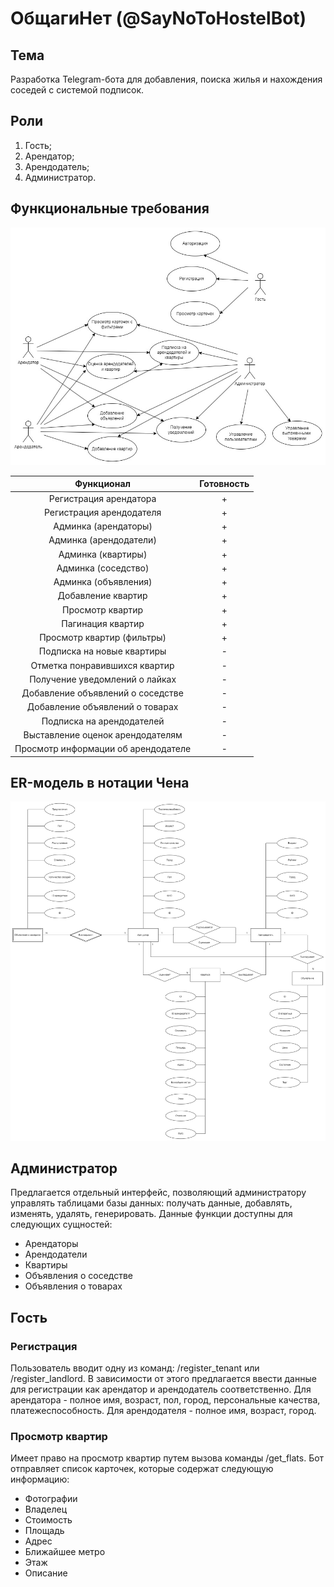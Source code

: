 # ОбщагиНет (@SayNoToHostelBot)

## Тема
Разработка Telegram-бота для добавления, поиска жилья и нахождения соседей с системой подписок.

## Роли
1) Гость;
2) Арендатор;
3) Арендодатель;
4) Администратор.

## Функциональные требования

![use_case](./doc/diagram/inc/use_case.jpg)

|                      Функционал                      |Готовность|
|:----------------------------------------------------:|:--------:|
|Регистрация арендатора                                |    +     |
|Регистрация арендодателя                              |    +     |
|Админка (арендаторы)                                  |    +     |
|Админка (арендодатели)                                |    +     |
|Админка (квартиры)                                    |    +     |
|Админка (соседство)                                   |    +     |
|Админка (объявления)                                  |    +     |
|Добавление квартир                                    |    +     |
|Просмотр квартир                                      |    +     |
|Пагинация квартир                                     |    +     |
|Просмотр квартир (фильтры)                            |    +     |
|Подписка на новые квартиры                            |    -     |
|Отметка понравившихся квартир                         |    -     |
|Получение уведомлений о лайках                        |    -     |
|Добавление объявлений о соседстве                     |    -     |
|Добавление объявлений о товарах                       |    -     |
|Подписка на арендодателей                             |    -     |
|Выставление оценок арендодателям                      |    -     |
|Просмотр информации об арендодателе                   |    -     |

## ER-модель в нотации Чена

![er_model](./doc/diagram/inc/er_model.jpg)

## Администратор
Предлагается отдельный интерфейс, позволяющий администратору управлять таблицами базы данных: получать данные, добавлять, изменять, удалять, генерировать. Данные функции доступны для следующих сущностей:
- Арендаторы
- Арендодатели
- Квартиры
- Объявления о соседстве
- Объявления о товарах

## Гость
### Регистрация
Пользователь вводит одну из команд: /register_tenant или /register_landlord. В зависимости от этого предлагается ввести данные для регистрации как арендатор и арендодатель соответственно. Для арендатора - полное имя, возраст, пол, город, персональные качества, платежеспособность. Для арендодателя - полное имя, возраст, город.
### Просмотр квартир
Имеет право на просмотр квартир путем вызова команды /get_flats. Бот отправляет список карточек, которые содержат следующую информацию:

- Фотографии
- Владелец
- Стоимость
- Площадь
- Адрес
- Ближайшее метро
- Этаж
- Описание

